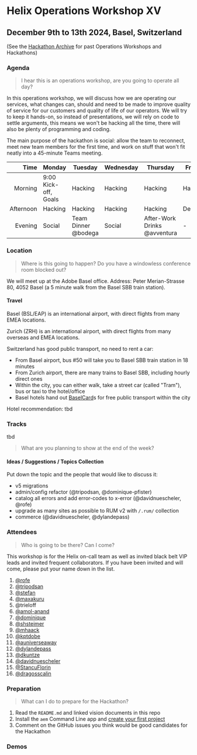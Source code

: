 # Helix Operations Workshop XV

December 9th to 13th 2024, Basel, Switzerland
---

(See the [Hackathon Archive](./README.md) for past Operations Workshops and Hackathons)

### Agenda

> I hear this is an operations workshop, are you going to operate all day?

In this operations workshop, we will discuss how we are operating our services, what changes can, should and need to be made to
improve quality of service for our customers and quality of life of our operators. We will try to keep it hands-on, so instead
of presentations, we will rely on code to settle arguments, this means we won't be hacking all the time, there will also be plenty
of programming and coding.

The main purpose of the hackathon is social: allow the team to reconnect, meet new team members for the first time, and work on
stuff that won't fit neatly into a 45-minute Teams meeting.

|      Time | Monday                                                 | Tuesday | Wednesday | Thursday | Friday  |
| --------: | ------------------------------------------------------ | ------- | --------- | -------- | ------- |
|   Morning | 9:00 Kick-off, Goals                                   | Hacking | Hacking   | Hacking  | Hacking |
| Afternoon | Hacking                                                | Hacking | Hacking   | Hacking  | Demos   |
|   Evening | Social                                                 | Team Dinner @bodega  | Social    | After-Work Drinks @avventura   | -       |

### Location

> Where is this going to happen? Do you have a windowless conference room blocked out?

We will meet up at the Adobe Basel office. Address: Peter Merian-Strasse 80, 4052 Basel (a 5 minute walk from the Basel SBB train station).

#### Travel

Basel (BSL/EAP) is an international airport, with direct flights from many EMEA locations.

Zurich (ZRH) is an international airport, with direct flights from many overseas and EMEA locations.

Switzerland has good public transport, no need to rent a car:
- From Basel airport, bus #50 will take you to Basel SBB train station in 18 minutes
- From Zurich airport, there are many trains to Basel SBB, including hourly direct ones
- Within the city, you can either walk, take a street car (called "Tram"), bus or taxi to the hotel/office
- Basel hotels hand out [BaselCard](https://www.basel.com/en/baselcard)s for free public transport within the city

Hotel recommendation: tbd

### Tracks

tbd

> What are you planning to show at the end of the week?

#### Ideas / Suggestions / Topics Collection

Put down the topic and the people that would like to discuss it:

- v5 migrations
- admin/config refactor (@tripodsan, @dominique-pfister)
- catalog all errors and add error-codes to x-error (@davidnuescheler, @rofe)
- upgrade as many sites as possible to RUM v2 with `/.rum/` collection
- commerce (@davidnuescheler, @dylandepass)

### Attendees

> Who is going to be there? Can I come?

This workshop is for the Helix on-call team as well as invited black belt VIP leads and invited frequent collaborators.
If you have been invited and will come, please put your name down in the list.

1. [@rofe](https://github.com/rofe)
2. [@tripodsan](https://github.com/tripodsan)
3. [@stefan](https://github.com/stefan-guggisberg)
4. [@maxakuru](https://github.com/maxakuru)
5. @trieloff
6. [@amol-anand](https://github.com/amol-anand)
7. [@dominique](https://github.com/dominique-pfister)
8. [@shsteimer](https://github.com/shsteimer)
9. [@mhaack](https://github.com/mhaack)
10. [@kptdobe](https://github.com/kptdobe)
11. [@auniverseaway](https://github.com/auniverseaway)
12. [@dylandepass](https://github.com/dylandepass)
13. [@dkuntze](https://github.com/dkuntze)
14. [@davidnuescheler](https://github.com/davidnuescheler)
15. [@StancuFlorin](https://github.com/StancuFlorin)
16. [@dragosscalin](https://github.com/dragosscalin)

### Preparation

> What can I do to prepare for the Hackathon?

1. Read the `README.md` and linked vision documents in this repo
3. Install the `aem` Command Line app and [create your first project](https://www.aem.live/tutorial)
4. Comment on the GitHub issues you think would be good candidates for the Hackathon

### Demos
